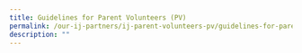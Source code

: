 ```yaml
---
title: Guidelines for Parent Volunteers (PV)
permalink: /our-ij-partners/ij-parent-volunteers-pv/guidelines-for-parent-volunteers-pv
description: ""
---
```

